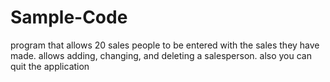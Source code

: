 # Sample-Code
program that allows 20 sales people to be entered with the sales they have made. allows adding, changing, and deleting a salesperson. also you can quit the application

